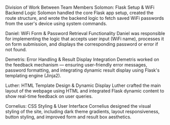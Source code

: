 Division of Work Between Team Members
Solomon: Flask Setup & WiFi Backend Logic
Solomon handled the core Flask app setup, created the route structure, and wrote the backend logic to fetch saved WiFi passwords from the user's device using system commands.

Daniel: WiFi Form & Password Retrieval Functionality
Daniel was responsible for implementing the logic that accepts user input (WiFi name), processes it on form submission, and displays the corresponding password or error if not found.

Demetris: Error Handling & Result Display Integration
Demetris worked on the feedback mechanism — ensuring user-friendly error messages, password formatting, and integrating dynamic result display using Flask's templating engine (Jinja2).

Luther: HTML Template Design & Dynamic Display
Luther crafted the main layout of the webpage using HTML and integrated Flask dynamic content to show real-time feedback on user queries.

Cornelius: CSS Styling & User Interface
Cornelius designed the visual styling of the site, including dark theme gradients, layout responsiveness, button styling, and improved form and result box aesthetics.

